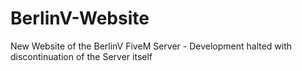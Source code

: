 # BerlinV-Website
New Website of the BerlinV FiveM Server - Development halted with discontinuation of the Server itself
